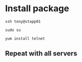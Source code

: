 # Install package
```
ssh tony@stapp01
```
```
sudo su
```
```
yum install telnet
```
## Repeat with all servers

